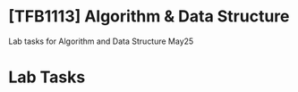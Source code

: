 # [TFB1113] Algorithm & Data Structure
Lab tasks for Algorithm and Data Structure May25
# Lab Tasks
